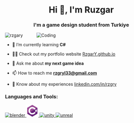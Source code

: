 
<h1 align="center">Hi 👋, I'm Ruzgar</h1>
<h3 align="center">I'm a game design student from Turkiye</h3>
<img align="right" alt="Coding" width="400" src="https://i.pinimg.com/originals/e4/26/70/e426702edf874b181aced1e2fa5c6cde.gif">

<p align="left"> <img src="https://komarev.com/ghpvc/?username=rzgary&label=Profile%20views&color=0e75b6&style=flat" alt="rzgary" /> </p>


- 🌱 I’m currently learning **C#**

- 👨‍💻 Check out my portfolio website [RzgarY.github.io](https://rzgary.github.io/)

- 💬 Ask me about **my next game idea**

- 📫 How to reach me **rzgryl33@gmail.com**

- 📄 Know about my experiences [linkedin.com/in/rzgry](http://www.linkedin.com/in/rzgry)


<h3 align="left">Languages and Tools:</h3>
<p align="left"> <a href="https://www.blender.org/" target="_blank" rel="noreferrer"> <img src="https://download.blender.org/branding/community/blender_community_badge_white.svg" alt="blender" width="40" height="40"/> </a> <a href="https://www.w3schools.com/cs/" target="_blank" rel="noreferrer"> <img src="https://raw.githubusercontent.com/devicons/devicon/master/icons/csharp/csharp-original.svg" alt="csharp" width="40" height="40"/> </a> <a href="https://unity.com/" target="_blank" rel="noreferrer"> <img src="https://www.vectorlogo.zone/logos/unity3d/unity3d-icon.svg" alt="unity" width="40" height="40"/> </a> <a href="https://unrealengine.com/" target="_blank" rel="noreferrer"> <img src="https://raw.githubusercontent.com/kenangundogan/fontisto/036b7eca71aab1bef8e6a0518f7329f13ed62f6b/icons/svg/brand/unreal-engine.svg" alt="unreal" width="40" height="40"/> </a> </p>


